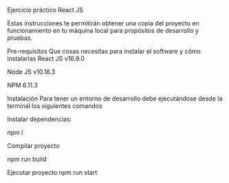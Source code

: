 Ejercicio práctico React JS

Estas instrucciones te permitirán obtener una copia del proyecto en funcionamiento en tu máquina local para propósitos de desarrollo y pruebas.

Pre-requisitos 
Que cosas necesitas para instalar el software y cómo instalarlas
React JS
v16.9.0

Node JS
v10.16.3

NPM
6.11.3

Instalación
Para tener un entorno de desarrollo debe ejecutándose desde la terminal los siguientes comandos

Instalar dependencias:

npm i 

Compilar proyecto

npm run build

Ejecutar proyecto
npm run start

